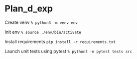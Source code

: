# Plan_d_exp

Create venv
`% python3 -m venv env`

Init env
`% source ./env/bin/activate`

Install requirements
`pip install -r requirements.txt`

Launch unit tests using pytest
`% python3 -m pytest tests src`
